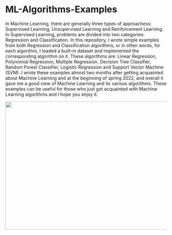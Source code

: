 # ML-Algorithms-Examples
In Machine Learning, there are generally three types of approachess: Supervised Learning, Unsupervised Learning and Reinforcement Learning. In Supervised Learning,
problems are divided into two categories: Regression and Classification. In this repository, I wrote simple examples from both Regression and Classification algorithms,
or in other words, for each algorithm, I loaded a built-in dataset and implemented the corresponding algorithm on it. These algorithms are: Linear Regression, Polynomial
Regression, Multiple Regression, Decision Tree Classifier, Random Forest Classifier, Logistic Regression and Support Vector Machine (SVM). I wrote these examples almost
two months after getting acquainted about Machine Learning and at the beginning of spring 2022, and overall it gave me a good view of Machine Learning and its various
algorithms. These examples can be useful for those who just got acquainted with Machine Learning algorithms and I hope you enjoy it.

<p align="center">
  <img src="https://user-images.githubusercontent.com/84037427/182345016-6fae9835-a691-4701-9ad3-4668438f43f4.png" height="400" width="725">
</p>
